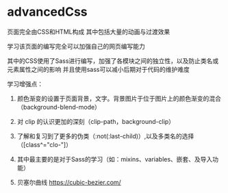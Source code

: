 # advancedCss

页面完全由CSS和HTML构成  其中包括大量的动画与过渡效果  

学习该页面的编写完全可以加强自己的网页编写能力

其中的CSS使用了Sass进行编写，加强了各模块之间的独立性，以及防止类名或元素属性之间的影响
并且使用sass可以减小后期对于代码的维护难度

学习增强点：
 1. 颜色渐变的设置于页面背景，文字。背景图片于位于图片上的颜色渐变的混合（background-blend-mode）
 2. 对 clip 的认识更加的深刻（clip-path，background-clip）
 3. 了解和复习到了更多的伪类（:not(:last-child)）,以及多类名的选择（[class^="clo-"]）
 4. 其中最主要的是对于Sass的学习（如：mixins、variables、嵌套、及导入功能）

 5. 贝塞尔曲线  https://cubic-bezier.com/
